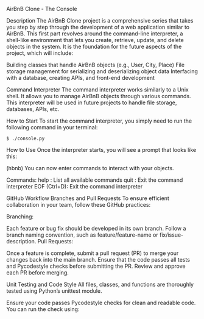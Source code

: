 AirBnB Clone - The Console

Description
The AirBnB Clone project is a comprehensive series that takes you step by step through the development of a web application similar to AirBnB. This first part revolves around the command-line interpreter, a shell-like environment that lets you create, retrieve, update, and delete objects in the system. It is the foundation for the future aspects of the project, which will include:

Building classes that handle AirBnB objects (e.g., User, City, Place)
File storage management for serializing and deserializing object data
Interfacing with a database, creating APIs, and front-end development

Command Interpreter
The command interpreter works similarly to a Unix shell. It allows you to manage AirBnB objects through various commands. This interpreter will be used in future projects to handle file storage, databases, APIs, etc.

How to Start
To start the command interpreter, you simply need to run the following command in your terminal:

    $ ./console.py
How to Use
Once the interpreter starts, you will see a prompt that looks like this:

(hbnb)
You can now enter commands to interact with your objects.

Commands:
help : List all available commands
quit : Exit the command interpreter
EOF (Ctrl+D): Exit the command interpreter

GitHub Workflow
Branches and Pull Requests
To ensure efficient collaboration in your team, follow these GitHub practices:

Branching:

Each feature or bug fix should be developed in its own branch.
Follow a branch naming convention, such as feature/feature-name or fix/issue-description.
Pull Requests:

Once a feature is complete, submit a pull request (PR) to merge your changes back into the main branch.
Ensure that the code passes all tests and Pycodestyle checks before submitting the PR.
Review and approve each PR before merging.

Unit Testing and Code Style
All files, classes, and functions are thoroughly tested using Python’s unittest module.

Ensure your code passes Pycodestyle checks for clean and readable code. You can run the check using:


